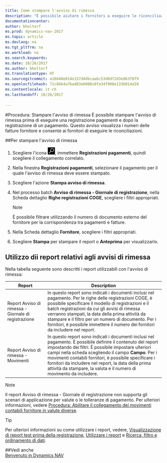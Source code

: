 ```yaml
---
title: Come stampare l'avviso di rimessa
description: "È possibile aiutare i fornitori a eseguire le riconciliazioni stampando l'avviso di rimessa prima di effettuare una registrazione pagamenti e dopo la registrazione di un pagamento."
documentationcenter: 
author: bholtorf
ms.prod: dynamics-nav-2017
ms.topic: article
ms.devlang: na
ms.tgt_pltfrm: na
ms.workload: na
ms.search.keywords: 
ms.date: 10/26/2017
ms.author: bholtorf
ms.translationtype: HT
ms.sourcegitcommit: a16640e014e157d4dbcaabc53d0df2d3e063f8f9
ms.openlocfilehash: 71c84b4a7bad83e6008c0fa34f908e133b014a59
ms.contentlocale: it-ch
ms.lasthandoff: 10/26/2017

---
```


#<a name="how-to-print-remittance-advice"></a>Procedura: Stampare l'avviso di rimessa
È possibile stampare l'avviso di rimessa prima di eseguire una registrazione pagamenti e dopo la registrazione di un pagamento. Questo avviso visualizza i numeri delle fatture fornitore e consente ai fornitori di eseguire le riconciliazioni.

##<a name="to-print-remittance-advice"></a>Per stampare l'avviso di rimessa
1. Scegliere l'icona ![Cerca pagina o report](media/ui-search/search_small.png "icona Cerca pagina o report"), immettere **Registrazioni pagamenti**, quindi scegliere il collegamento correlato.  
2. Nella finestra **Registrazioni pagamenti**, selezionare il pagamento per il quale l'avviso di rimessa deve essere stampato.  
3. Scegliere l'azione **Stampa avviso di rimessa**.  
4. Nel processo batch **Avviso di rimessa - Giornale di registrazione**, nella Scheda dettaglio **Righe registrazioni COGE**, scegliere i filtri appropriati.  
  
    >[!Note]
    > È possibile filtrare utilizzando il numero di documento esterno del fornitore per la corrispondenza tra pagamenti e fatture.

5. Nella Scheda dettaglio **Fornitore**, scegliere i filtri appropriati.  
6. Scegliere **Stampa** per stampare il report o **Anteprima** per visualizzarlo.  

## <a name="using-remittance-advice-reports"></a>Utilizzo dii report relativi agli avvisi di rimessa
Nella tabella seguente sono descritti i report utilizzabili con l'avviso di rimessa:

|Report|Description|
|----|----|
|Report Avviso di rimessa - Giornale di registrazione|In questo report sono indicati i documenti inclusi nel pagamento. Per le righe delle registrazioni COGE, è possibile specificare il modello di registrazioni e il batch registrazioni da cui gli avvisi di rimessa verranno stampati, la data della prima attività da stampare e il filtro per un numero di documento. Per i fornitori, è possibile immettere il numero dei fornitori da includere nel report. |
|Report Avviso di rimessa - Movimenti| In questo report sono indicati i documenti inclusi nel pagamento. È possibile definire il contenuto del report impostando dei filtri. È possibile impostare ulteriori campi nella scheda scegliendo il campo **Campo**. Per i movimenti contabili fornitori, è possibile specificare i fornitori da includere nel report, la data della prima attività da stampare, la valuta e il numero di movimento da includere. |

> [!Note]
> Il report Avviso di rimessa - Giornale di registrazione non supporta gli scenari di applicazione per valute o le tolleranze di pagamento. Per ulteriori informazioni, vedere [Procedura: Abilitare il collegamento dei movimenti contabili fornitore in valute diverse](finance-how-enable-application-ledger-entries-different-currencies.md).

> [!Tip]
> Per ulteriori informazioni su come utilizzare i report, vedere, [Visualizzazione di report test prima della registrazione](ui-how-view-test-reports-posting.md), [Utilizzare i report](ui-work-report.md) e [Ricerca, filtro e ordinamento di dati](ui-enter-criteria-filters.md).

##<a name="see-also"></a>Vedi anche  
[Benvenuto in Dynamics NAV](across-get-started.md)

